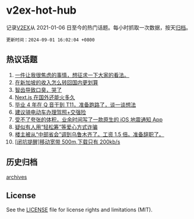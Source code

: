 # v2ex-hot-hub

 记录[V2EX](https://www.v2ex.com/)从 2021-01-06 日至今的热门话题。每小时抓取一次数据，按天[归档](archives)。

`更新时间：2024-09-01 16:02:04 +0800`

## 热议话题

1. [一件让我很焦虑的事情，想征求一下大家的看法。](https://www.v2ex.com/t/1069294)
1. [在新加坡的收入怎么转回国内更划算](https://www.v2ex.com/t/1069327)
1. [智齿导致口臭，哭了](https://www.v2ex.com/t/1069236)
1. [Next.js 在国外还能火多久](https://www.v2ex.com/t/1069285)
1. [毕业 4 年在 Q 音干到 T11，准备跑路了，谈一谈想法](https://www.v2ex.com/t/1069344)
1. [建议骑电动车办理驾照+交强险](https://www.v2ex.com/t/1069250)
1. [受不了夸张的体积，业余时间写了一款原生的 iOS 地震通知 App](https://www.v2ex.com/t/1069274)
1. [疑似有人用“轻松筹”等爱心方式诈骗](https://www.v2ex.com/t/1069318)
1. [楼主被从“中部省会”调到乌鲁木齐了。工资 1.5 倍。准备辞职了。](https://www.v2ex.com/t/1069255)
1. [[闭坑提醒]移动宽带 500m,下载只有 200kb/s](https://www.v2ex.com/t/1069257)

## 历史归档

[archives](archives)

## License

See the [LICENSE](LICENSE) file for license rights and limitations (MIT).
